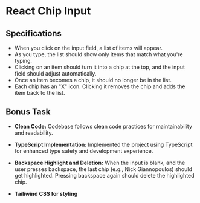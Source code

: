 # React Chip Input

## Specifications

- When you click on the input field, a list of items will appear.
- As you type, the list should show only items that match what you're typing.
- Clicking on an item should turn it into a chip at the top, and the input field should adjust automatically.
- Once an item becomes a chip, it should no longer be in the list.
- Each chip has an "X" icon. Clicking it removes the chip and adds the item back to the list.

## Bonus Task

- **Clean Code:** Codebase follows clean code practices for maintainability and readability.

- **TypeScript Implementation:** Implemented the project using TypeScript for enhanced type safety and development experience.

- **Backspace Highlight and Deletion:** When the input is blank, and the user presses backspace, the last chip (e.g., Nick Giannopoulos) should get highlighted. Pressing backspace again should delete the highlighted chip.

- **Tailiwind CSS for styling**
